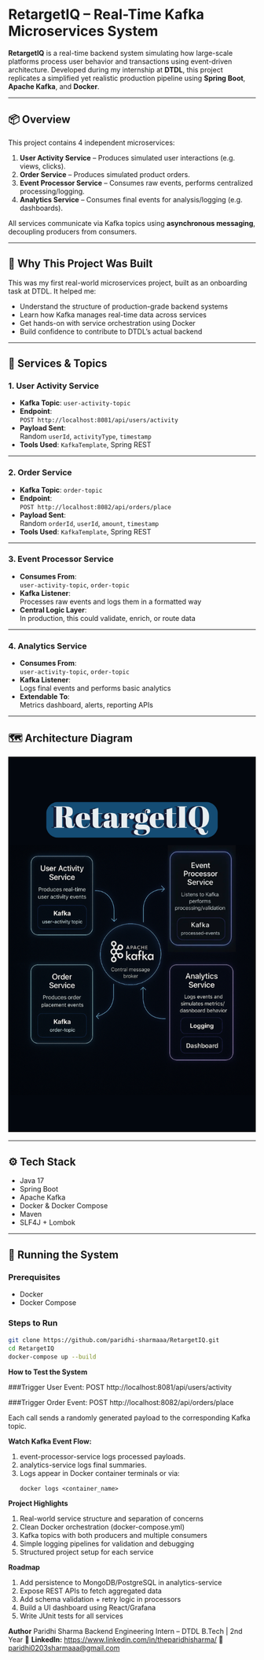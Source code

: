 # RetargetIQ – Real-Time Kafka Microservices System

**RetargetIQ** is a real-time backend system simulating how large-scale platforms process user behavior and transactions using event-driven architecture. Developed during my internship at **DTDL**, this project replicates a simplified yet realistic production pipeline using **Spring Boot**, **Apache Kafka**, and **Docker**.

---

## 📦 Overview

This project contains 4 independent microservices:

1. **User Activity Service** – Produces simulated user interactions (e.g. views, clicks).
2. **Order Service** – Produces simulated product orders.
3. **Event Processor Service** – Consumes raw events, performs centralized processing/logging.
4. **Analytics Service** – Consumes final events for analysis/logging (e.g. dashboards).

All services communicate via Kafka topics using **asynchronous messaging**, decoupling producers from consumers.

---

## 🧠 Why This Project Was Built

This was my first real-world microservices project, built as an onboarding task at DTDL. It helped me:
- Understand the structure of production-grade backend systems
- Learn how Kafka manages real-time data across services
- Get hands-on with service orchestration using Docker
- Build confidence to contribute to DTDL’s actual backend

---

## 🧱 Services & Topics

### 1. **User Activity Service**
- **Kafka Topic**: `user-activity-topic`
- **Endpoint**:  
  `POST http://localhost:8081/api/users/activity`
- **Payload Sent**:  
  Random `userId`, `activityType`, `timestamp`
- **Tools Used**: `KafkaTemplate`, Spring REST

---

### 2. **Order Service**
- **Kafka Topic**: `order-topic`
- **Endpoint**:  
  `POST http://localhost:8082/api/orders/place`
- **Payload Sent**:  
  Random `orderId`, `userId`, `amount`, `timestamp`
- **Tools Used**: `KafkaTemplate`, Spring REST

---

### 3. **Event Processor Service**
- **Consumes From**:  
  `user-activity-topic`, `order-topic`
- **Kafka Listener**:  
  Processes raw events and logs them in a formatted way
- **Central Logic Layer**:  
  In production, this could validate, enrich, or route data

---

### 4. **Analytics Service**
- **Consumes From**:  
  `user-activity-topic`, `order-topic`
- **Kafka Listener**:  
  Logs final events and performs basic analytics
- **Extendable To**:  
  Metrics dashboard, alerts, reporting APIs

---

## 🗺️ Architecture Diagram

![RetargetIQ Architecture](./architecture.png)

---

## ⚙️ Tech Stack

- Java 17  
- Spring Boot  
- Apache Kafka  
- Docker & Docker Compose  
- Maven  
- SLF4J + Lombok

---

## 🚀 Running the System

### Prerequisites
- Docker
- Docker Compose

### Steps to Run
```bash
git clone https://github.com/paridhi-sharmaaa/RetargetIQ.git
cd RetargetIQ
docker-compose up --build
```

**How to Test the System**

###Trigger User Event:
POST http://localhost:8081/api/users/activity

###Trigger Order Event:
POST http://localhost:8082/api/orders/place

Each call sends a randomly generated payload to the corresponding Kafka topic.

**Watch Kafka Event Flow:**
1. event-processor-service logs processed payloads.
2. analytics-service logs final summaries.
3. Logs appear in Docker container terminals or via:
   ```
   docker logs <container_name>
   ```
   
**Project Highlights**
1. Real-world service structure and separation of concerns
2. Clean Docker orchestration (docker-compose.yml)
3. Kafka topics with both producers and multiple consumers
4. Simple logging pipelines for validation and debugging
5. Structured project setup for each service

**Roadmap**
1. Add persistence to MongoDB/PostgreSQL in analytics-service
2. Expose REST APIs to fetch aggregated data
3. Add schema validation + retry logic in processors
4. Build a UI dashboard using React/Grafana
5. Write JUnit tests for all services

**Author**
Paridhi Sharma
Backend Engineering Intern – DTDL
B.Tech | 2nd Year
🔗 **LinkedIn:** https://www.linkedin.com/in/theparidhisharma/
📧 paridhi0203sharmaaa@gmail.com

